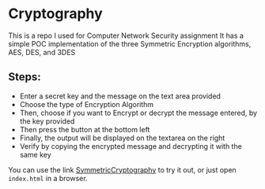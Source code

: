 # Cryptography
This is a repo I used for Computer Network Security assignment
It has a simple POC implementation of the three Symmetric Encryption algorithms, AES, DES, and 3DES
## Steps:
- Enter a secret key and the message on the text area provided
- Choose the type of Encryption Algorithm
- Then, choose if you want to Encrypt or decrypt the message entered, by the key provided
- Then press the button at the bottom left
- Finally, the output will be displayed on the textarea on the right
- Verify by copying the encrypted message and decrypting it with the same key 
  
You can use the link [SymmetricCryptography](https://symmetriccrypto.netlify.app) to try it out, or just open `index.html` in a browser.
